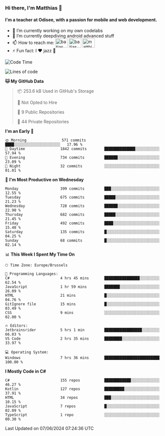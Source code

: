 ### Hi there, I'm Matthias 👋

#### I'm a teacher at Odisee, with a passion for mobile and web development.

- 🔭 I’m currently working on my own codelabs
- 🌱 I’m currently deepdiving android advanced stuff
- 📫 How to reach me: <a href="https://dev.to/batjas" target="_blank"><img align="center" src="https://raw.githubusercontent.com/rahuldkjain/github-profile-readme-generator/master/src/images/icons/Social/devto.svg" alt="batjas" height="30" width="40" /></a>
<a href="https://twitter.com/batjas" target="_blank"><img align="center" src="https://raw.githubusercontent.com/rahuldkjain/github-profile-readme-generator/master/src/images/icons/Social/twitter.svg" alt="batjas" height="30" width="40" /></a>
<a href="https://linkedin.com/in/matthiasdruwé" target="_blank"><img align="center" src="https://raw.githubusercontent.com/rahuldkjain/github-profile-readme-generator/master/src/images/icons/Social/linked-in-alt.svg" alt="matthiasdruwé" height="30" width="40" /></a>
- ⚡ Fun fact: I ❤ jazz 🎷


<!--START_SECTION:waka-->
![Code Time](http://img.shields.io/badge/Code%20Time-1%2C219%20hrs%2015%20mins-blue)

![Lines of code](https://img.shields.io/badge/From%20Hello%20World%20I%27ve%20Written-4.6%20million%20lines%20of%20code-blue)

**🐱 My GitHub Data** 

> 📦 253.6 kB Used in GitHub's Storage 
 > 
> 🚫 Not Opted to Hire
 > 
> 📜 9 Public Repositories 
 > 
> 🔑 44 Private Repositories 
 > 
**I'm an Early 🐤** 

```text
🌞 Morning                571 commits         ████░░░░░░░░░░░░░░░░░░░░░   17.96 % 
🌆 Daytime                1842 commits        ██████████████░░░░░░░░░░░   57.94 % 
🌃 Evening                734 commits         ██████░░░░░░░░░░░░░░░░░░░   23.09 % 
🌙 Night                  32 commits          ░░░░░░░░░░░░░░░░░░░░░░░░░   01.01 % 
```
📅 **I'm Most Productive on Wednesday** 

```text
Monday                   399 commits         ███░░░░░░░░░░░░░░░░░░░░░░   12.55 % 
Tuesday                  675 commits         █████░░░░░░░░░░░░░░░░░░░░   21.23 % 
Wednesday                728 commits         ██████░░░░░░░░░░░░░░░░░░░   22.90 % 
Thursday                 682 commits         █████░░░░░░░░░░░░░░░░░░░░   21.45 % 
Friday                   492 commits         ████░░░░░░░░░░░░░░░░░░░░░   15.48 % 
Saturday                 135 commits         █░░░░░░░░░░░░░░░░░░░░░░░░   04.25 % 
Sunday                   68 commits          █░░░░░░░░░░░░░░░░░░░░░░░░   02.14 % 
```


📊 **This Week I Spent My Time On** 

```text
🕑︎ Time Zone: Europe/Brussels

💬 Programming Languages: 
C#                       4 hrs 45 mins       ████████████████░░░░░░░░░   62.54 % 
JavaScript               1 hr 59 mins        ███████░░░░░░░░░░░░░░░░░░   26.09 % 
HTML                     21 mins             █░░░░░░░░░░░░░░░░░░░░░░░░   04.76 % 
GitIgnore file           15 mins             █░░░░░░░░░░░░░░░░░░░░░░░░   03.49 % 
CSS                      9 mins              ░░░░░░░░░░░░░░░░░░░░░░░░░   02.00 % 

🔥 Editors: 
Jetbrainsrider           5 hrs 1 min         █████████████████░░░░░░░░   66.03 % 
VS Code                  2 hrs 35 mins       ████████░░░░░░░░░░░░░░░░░   33.97 % 

💻 Operating System: 
Windows                  7 hrs 36 mins       █████████████████████████   100.00 % 
```

**I Mostly Code in C#** 

```text
C#                       155 repos           ████████████░░░░░░░░░░░░░   46.27 % 
Kotlin                   127 repos           █████████░░░░░░░░░░░░░░░░   37.91 % 
HTML                     34 repos            ███░░░░░░░░░░░░░░░░░░░░░░   10.15 % 
JavaScript               7 repos             █░░░░░░░░░░░░░░░░░░░░░░░░   02.09 % 
TypeScript               1 repo              ░░░░░░░░░░░░░░░░░░░░░░░░░   00.30 % 
```




 Last Updated on 07/06/2024 07:24:36 UTC
<!--END_SECTION:waka-->
